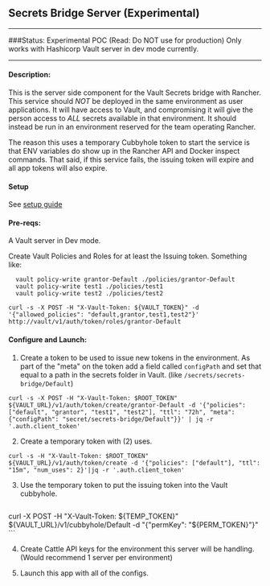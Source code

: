 ## Secrets Bridge Server (Experimental)
---
###Status: Experimental POC (Read: Do NOT use for production) 
Only works with Hashicorp Vault server in dev mode currently.

---
#### Description: 
  This is the server side component for the Vault Secrets bridge with Rancher. This service should *NOT* be deployed in the same environment as user applications. It will have access to Vault, and compromising it will give the person access to *ALL* secrets available in that environment. It should instead be run in an environment reserved for the team operating Rancher.
  
  The reason this uses a temporary Cubbyhole token to start the service is that ENV variables do show up in the Rancher API and Docker inspect commands. That said, if this service fails, the issuing token will expire and all app tokens will also expire.

#### Setup

See [setup guide](https://github.com/rancher/secrets-bridge/blob/master/docs/setup.md)
  
#### Pre-reqs:

A Vault server in Dev mode.

Create Vault Policies and Roles for at least the Issuing token. 
Something like:

```
  vault policy-write grantor-Default ./policies/grantor-Default
  vault policy-write test1 ./policies/test1
  vault policy-write test2 ./policies/test2
```


```
curl -s -X POST -H "X-Vault-Token: ${VAULT_TOKEN}" -d '{"allowed_policies": "default,grantor,test1,test2"}' http://vault/v1/auth/token/roles/grantor-Default
```

#### Configure and Launch:
 1. Create a token to be used to issue new tokens in the environment. As part of the "meta" on the token add a field called `configPath` and set that equal to a path in the secrets folder in Vault. (like `/secrets/secrets-bridge/Default`)


  ```
curl -s -X POST -H "X-Vault-Token: $ROOT_TOKEN" ${VAULT_URL}/v1/auth/token/create/grantor-Default -d '{"policies": ["default", "grantor", "test1", "test2"], "ttl": "72h", "meta": {"configPath": "secret/secrets-bridge/Default"}}' | jq -r '.auth.client_token'
  ```

 
 2. Create a temporary token with (2) uses.

  ```
  curl -s -H "X-Vault-Token: $ROOT_TOKEN" ${VAULT_URL}/v1/auth/token/create -d '{"policies": ["default"], "ttl": "15m", "num_uses": 2}'|jq -r '.auth.client_token'
  ```
 
 3. Use the temporary token to put the issuing token into the Vault cubbyhole.

    ```
 curl -X POST -H "X-Vault-Token: ${TEMP_TOKEN}" ${VAULT_URL}/v1/cubbyhole/Default -d "{\"permKey\": \"${PERM_TOKEN}\"}"
    ```
 
 4. Create Cattle API keys for the environment this server will be handling. (Would recommend 1 server per environment)
 
 5. Launch this app with all of the configs.
 

